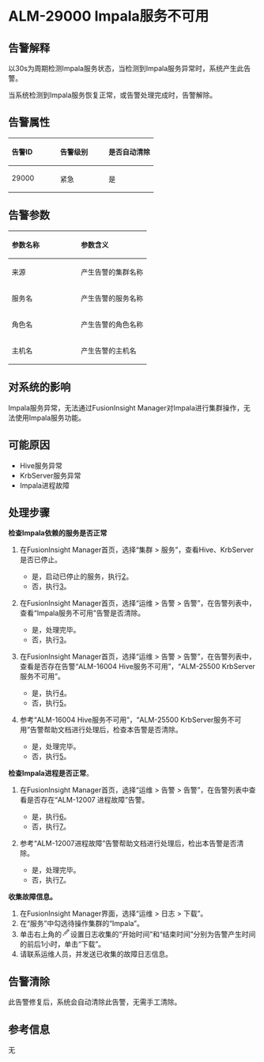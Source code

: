 # ALM-29000 Impala服务不可用<a name="ALM-29000"></a>

## 告警解释<a name="section8280367"></a>

以30s为周期检测Impala服务状态，当检测到Impala服务异常时，系统产生此告警。

当系统检测到Impala服务恢复正常，或告警处理完成时，告警解除。

## 告警属性<a name="section7414445"></a>

<a name="table45079949"></a>
<table><thead align="left"><tr id="row5683496"><th class="cellrowborder" valign="top" width="33.33333333333333%" id="mcps1.1.4.1.1"><p id="p57710042"><a name="p57710042"></a><a name="p57710042"></a>告警ID</p>
</th>
<th class="cellrowborder" valign="top" width="33.33333333333333%" id="mcps1.1.4.1.2"><p id="p44001849"><a name="p44001849"></a><a name="p44001849"></a>告警级别</p>
</th>
<th class="cellrowborder" valign="top" width="33.33333333333333%" id="mcps1.1.4.1.3"><p id="p7380012"><a name="p7380012"></a><a name="p7380012"></a>是否自动清除</p>
</th>
</tr>
</thead>
<tbody><tr id="row60910108"><td class="cellrowborder" valign="top" width="33.33333333333333%" headers="mcps1.1.4.1.1 "><p id="p16488194717492"><a name="p16488194717492"></a><a name="p16488194717492"></a>29000</p>
</td>
<td class="cellrowborder" valign="top" width="33.33333333333333%" headers="mcps1.1.4.1.2 "><p id="p588994817496"><a name="p588994817496"></a><a name="p588994817496"></a>紧急</p>
</td>
<td class="cellrowborder" valign="top" width="33.33333333333333%" headers="mcps1.1.4.1.3 "><p id="p34071398"><a name="p34071398"></a><a name="p34071398"></a>是</p>
</td>
</tr>
</tbody>
</table>

## 告警参数<a name="section66730009"></a>

<a name="table8319831"></a>
<table><thead align="left"><tr id="row40868022"><th class="cellrowborder" valign="top" width="50%" id="mcps1.1.3.1.1"><p id="p21975462"><a name="p21975462"></a><a name="p21975462"></a>参数名称</p>
</th>
<th class="cellrowborder" valign="top" width="50%" id="mcps1.1.3.1.2"><p id="p35182007"><a name="p35182007"></a><a name="p35182007"></a>参数含义</p>
</th>
</tr>
</thead>
<tbody><tr id="row594512751512"><td class="cellrowborder" valign="top" width="50%" headers="mcps1.1.3.1.1 "><p id="p8838358184914"><a name="p8838358184914"></a><a name="p8838358184914"></a>来源</p>
</td>
<td class="cellrowborder" valign="top" width="50%" headers="mcps1.1.3.1.2 "><p id="p837170125015"><a name="p837170125015"></a><a name="p837170125015"></a>产生告警的集群名称</p>
</td>
</tr>
<tr id="row1558195005814"><td class="cellrowborder" valign="top" width="50%" headers="mcps1.1.3.1.1 "><p id="p2558115015581"><a name="p2558115015581"></a><a name="p2558115015581"></a>服务名</p>
</td>
<td class="cellrowborder" valign="top" width="50%" headers="mcps1.1.3.1.2 "><p id="p1558185055810"><a name="p1558185055810"></a><a name="p1558185055810"></a>产生告警的服务名称</p>
</td>
</tr>
<tr id="row75507459583"><td class="cellrowborder" valign="top" width="50%" headers="mcps1.1.3.1.1 "><p id="p18550114518585"><a name="p18550114518585"></a><a name="p18550114518585"></a>角色名</p>
</td>
<td class="cellrowborder" valign="top" width="50%" headers="mcps1.1.3.1.2 "><p id="p13550134575817"><a name="p13550134575817"></a><a name="p13550134575817"></a>产生告警的角色名称</p>
</td>
</tr>
<tr id="row262316413588"><td class="cellrowborder" valign="top" width="50%" headers="mcps1.1.3.1.1 "><p id="p562384175813"><a name="p562384175813"></a><a name="p562384175813"></a>主机名</p>
</td>
<td class="cellrowborder" valign="top" width="50%" headers="mcps1.1.3.1.2 "><p id="p1262318410582"><a name="p1262318410582"></a><a name="p1262318410582"></a>产生告警的主机名</p>
</td>
</tr>
</tbody>
</table>

## 对系统的影响<a name="section63699172"></a>

Impala服务异常，无法通过FusionInsight Manager对Impala进行集群操作，无法使用Impala服务功能。

## 可能原因<a name="section36421639"></a>

-   Hive服务异常
-   KrbServer服务异常
-   Impala进程故障

## 处理步骤<a name="section2425015133012"></a>

**检查Impala依赖的服务是否正常**

1.  在FusionInsight Manager首页，选择“集群 \> 服务”，查看Hive、KrbServer是否已停止。
    -   是，启动已停止的服务，执行[2](#li4280171311238)。
    -   否，执行[3](#li4780161772310)。

2.  <a name="li4280171311238"></a>在FusionInsight Manager首页，选择“运维 \> 告警 \> 告警”，在告警列表中，查看“Impala服务不可用”告警是否清除。
    -   是，处理完毕。
    -   否，执行[3](#li4780161772310)。

3.  <a name="li4780161772310"></a>在FusionInsight Manager首页，选择“运维 \> 告警 \> 告警”，在告警列表中，查看是否存在告警“ALM-16004 Hive服务不可用”，“ALM-25500 KrbServer服务不可用”。
    -   是，执行[4](#li54181588154249)。
    -   否，执行[5](#li5408163052918)。

4.  <a name="li54181588154249"></a>参考“ALM-16004 Hive服务不可用”，“ALM-25500 KrbServer服务不可用”告警帮助文档进行处理后，检查本告警是否清除。
    -   是，处理完毕。
    -   否，执行[5](#li5408163052918)。


**检查Impala进程是否正常**。

1.  <a name="li5408163052918"></a>在FusionInsight Manager首页，选择“运维 \> 告警 \> 告警”，在告警列表中查看是否存在“ALM-12007 进程故障”告警。
    -   是，执行[6](#li14910220522)。
    -   否，执行[7](#li17918612154249)。

2.  <a name="li14910220522"></a>参考“ALM-12007进程故障”告警帮助文档进行处理后，检出本告警是否清除。
    -   是，处理完毕。
    -   否，执行[7](#li17918612154249)。


**收集故障信息。**

1.  <a name="li17918612154249"></a>在FusionInsight Manager界面，选择“运维 \> 日志 \> 下载”。
2.  在“服务”中勾选待操作集群的“Impala”。
3.  单击右上角的![](figures/zh-cn_image_0295310731.png)设置日志收集的“开始时间”和“结束时间”分别为告警产生时间的前后1小时，单击“下载”。
4.  请联系运维人员，并发送已收集的故障日志信息。

## 告警清除<a name="section169311343318"></a>

此告警修复后，系统会自动清除此告警，无需手工清除。

## 参考信息<a name="section53362350"></a>

无

